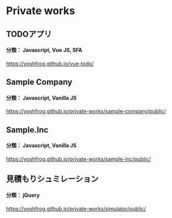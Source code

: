 # Private works

## TODOアプリ
#### 分類： Javascript, Vue JS, SFA
https://yoshfrog.github.io/vue-todo/

## Sample Company
#### 分類： Javascript, Vanilla JS
https://yoshfrog.github.io/private-works/sample-company/public/

## Sample.Inc
#### 分類： Javascript, Vanilla JS
https://yoshfrog.github.io/private-works/sample-inc/public/

## 見積もりシュミレーション
#### 分類： jQuery
https://yoshfrog.github.io/private-works/simulator/public/
